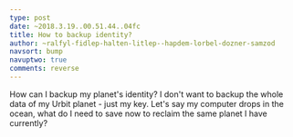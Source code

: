 ```yaml
---
type: post
date: ~2018.3.19..00.51.44..04fc
title: How to backup identity?
author: ~ralfyl-fidlep-halten-litlep--hapdem-lorbel-dozner-samzod
navsort: bump
navuptwo: true
comments: reverse
---
```


How can I backup my planet's identity? I don't want to backup the whole data of my Urbit planet - just my key. Let's say my computer drops in the ocean, what do I need to save now to reclaim the same planet I have currently?